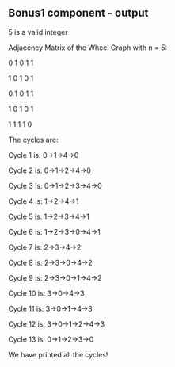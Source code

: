 ## Bonus1 component - output

5 is a valid integer

Adjacency Matrix of the Wheel Graph with n = 5:

0 1 0 1 1

1 0 1 0 1

0 1 0 1 1

1 0 1 0 1

1 1 1 1 0

The cycles are:

Cycle 1 is: 0->1->4->0

Cycle 2 is: 0->1->2->4->0

Cycle 3 is: 0->1->2->3->4->0

Cycle 4 is: 1->2->4->1

Cycle 5 is: 1->2->3->4->1

Cycle 6 is: 1->2->3->0->4->1

Cycle 7 is: 2->3->4->2

Cycle 8 is: 2->3->0->4->2

Cycle 9 is: 2->3->0->1->4->2

Cycle 10 is: 3->0->4->3

Cycle 11 is: 3->0->1->4->3

Cycle 12 is: 3->0->1->2->4->3

Cycle 13 is: 0->1->2->3->0

We have printed all the cycles!
